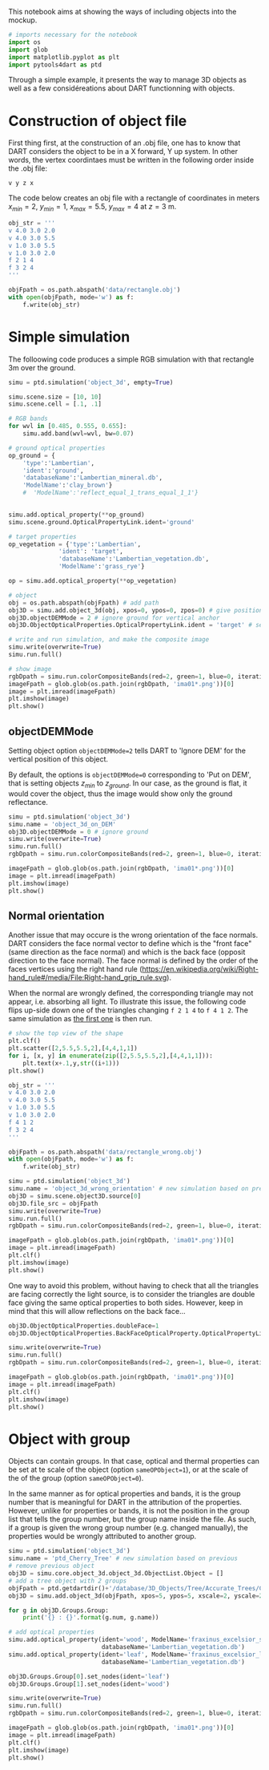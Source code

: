 This notebook aims at showing the ways of including objects into the mockup.

```python
# imports necessary for the notebook
import os
import glob
import matplotlib.pyplot as plt
import pytools4dart as ptd
```

Through a simple example, it presents the way to manage 3D objects as well as a few considéreations about DART functionning with objects.

# Construction of object file

First thing first, at the construction of an .obj file, one has to know that DART considers the object to be in a X forward, Y up system. In other words, the
vertex coordintaes must be written in the following order inside the .obj file:

```
v y z x
```

The code below creates an obj file with a rectangle of
coordinates in meters $x_{min}=2$, $y_{min}=1$, $x_{max}=5.5$, $y_{max}=4$ at $z=3$ m.

```python
obj_str = '''
v 4.0 3.0 2.0
v 4.0 3.0 5.5
v 1.0 3.0 5.5
v 1.0 3.0 2.0
f 2 1 4
f 3 2 4
'''

objFpath = os.path.abspath('data/rectangle.obj')
with open(objFpath, mode='w') as f:
    f.write(obj_str)
```

# Simple simulation

The folloowing code produces a simple RGB simulation with that rectangle 3m over the
ground.

```python
simu = ptd.simulation('object_3d', empty=True)

simu.scene.size = [10, 10]
simu.scene.cell = [.1, .1]

# RGB bands
for wvl in [0.485, 0.555, 0.655]:
    simu.add.band(wvl=wvl, bw=0.07)

# ground optical properties
op_ground = {
    'type':'Lambertian',
    'ident':'ground',
    'databaseName':'Lambertian_mineral.db',
    'ModelName':'clay_brown'}
    #  'ModelName':'reflect_equal_1_trans_equal_1_1'}
    

simu.add.optical_property(**op_ground)
simu.scene.ground.OpticalPropertyLink.ident='ground'

# target properties
op_vegetation = {'type':'Lambertian',
              'ident': 'target',
              'databaseName':'Lambertian_vegetation.db',
              'ModelName':'grass_rye'}

op = simu.add.optical_property(**op_vegetation)

# object
obj = os.path.abspath(objFpath) # add path
obj3D = simu.add.object_3d(obj, xpos=0, ypos=0, zpos=0) # give position in scene
obj3D.objectDEMMode = 2 # ignore ground for vertical anchor
obj3D.ObjectOpticalProperties.OpticalPropertyLink.ident = 'target' # set optical property

# write and run simulation, and make the composite image
simu.write(overwrite=True)
simu.run.full()

# show image
rgbDpath = simu.run.colorCompositeBands(red=2, green=1, blue=0, iteration='X', outdir='rgb')
imageFpath = glob.glob(os.path.join(rgbDpath, 'ima01*.png'))[0]
image = plt.imread(imageFpath)
plt.imshow(image)
plt.show()
```

## objectDEMMode

Setting object option `objectDEMMode=2` tells DART to 'Ignore DEM' for the vertical position of this object. 

By default, the options is `objectDEMMode=0` corresponding to 'Put on DEM', that is setting objects $z_{min}$ to $z_{ground}$.
In our case, as the ground is flat, it would cover the object, thus the image would show only the ground reflectance.

```python
simu = ptd.simulation('object_3d')
simu.name = 'object_3d_on_DEM'
obj3D.objectDEMMode = 0 # ignore ground
simu.write(overwrite=True)
simu.run.full()
rgbDpath = simu.run.colorCompositeBands(red=2, green=1, blue=0, iteration='X', outdir='rgb')

imageFpath = glob.glob(os.path.join(rgbDpath, 'ima01*.png'))[0]
image = plt.imread(imageFpath)
plt.imshow(image)
plt.show()

```

## Normal orientation

Another issue that may occure is the wrong orientation of the face normals. 
DART considers the face normal vector to define which is the "front face" (same direction as the face normal) and which is the back face (opposit direction to the face normal).
The face normal is defined by the order of the faces vertices using the right hand rule (https://en.wikipedia.org/wiki/Right-hand_rule#/media/File:Right-hand_grip_rule.svg).

When the normal are wrongly defined, the corresponding triangle may not appear, i.e. absorbing all light.
To illustrate this issue, the following code flips up-side down one of the triangles changing `f 2 1
4` to `f 4 1 2`. The same simulation as [the first one](#simple-simulation) is then run.

```python
# show the top view of the shape 
plt.clf()
plt.scatter([2,5.5,5.5,2],[4,4,1,1])
for i, [x, y] in enumerate(zip([2,5.5,5.5,2],[4,4,1,1])): 
    plt.text(x+.1,y,str((i+1)))
plt.show()

obj_str = '''
v 4.0 3.0 2.0
v 4.0 3.0 5.5
v 1.0 3.0 5.5
v 1.0 3.0 2.0
f 4 1 2
f 3 2 4
'''

objFpath = os.path.abspath('data/rectangle_wrong.obj')
with open(objFpath, mode='w') as f:
    f.write(obj_str)

simu = ptd.simulation('object_3d')
simu.name = 'object_3d_wrong_orientation' # new simulation based on previous
obj3D = simu.scene.object3D.source[0]
obj3D.file_src = objFpath
simu.write(overwrite=True)
simu.run.full()
rgbDpath = simu.run.colorCompositeBands(red=2, green=1, blue=0, iteration='X', outdir='rgb')

imageFpath = glob.glob(os.path.join(rgbDpath, 'ima01*.png'))[0]
image = plt.imread(imageFpath)
plt.clf()
plt.imshow(image)
plt.show()
```

One way to avoid this problem, without having to check that all the triangles are facing correctly the light source, 
is to consider the triangles are double face giving the same optical properties to
both sides. However, keep in mind that this will allow reflections on the back face...

```python
obj3D.ObjectOpticalProperties.doubleFace=1
obj3D.ObjectOpticalProperties.BackFaceOpticalProperty.OpticalPropertyLink.ident = 'target'

simu.write(overwrite=True)
simu.run.full()
rgbDpath = simu.run.colorCompositeBands(red=2, green=1, blue=0, iteration='X', outdir='rgb')

imageFpath = glob.glob(os.path.join(rgbDpath, 'ima01*.png'))[0]
image = plt.imread(imageFpath)
plt.clf()
plt.imshow(image)
plt.show()
```

# Object with group

Objects can contain groups. In that case, optical and thermal properties can be set at te scale of the object (option `sameOPObject=1`), 
or at the scale of the of the group (option `sameOPObject=0`).

In the same manner as for optical properties and bands, it is the group number that is meaningful for DART in the attribution of the properties.
However, unlike for properties or bands, it is not the position in the group list that tells the group number, but the group name inside the file.
As such, if a group is given the wrong group number (e.g. changed manually), the properties would be wrongly attributed to another group. 

```python
simu = ptd.simulation('object_3d')
simu.name = 'ptd_Cherry_Tree' # new simulation based on previous
# remove previous object
obj3D = simu.core.object_3d.object_3d.ObjectList.Object = []
# add a tree object with 2 groups
objFpath = ptd.getdartdir()+'/database/3D_Objects/Tree/Accurate_Trees/Cherry_tree/Merisier_Adulte.obj'
obj3D = simu.add.object_3d(objFpath, xpos=5, ypos=5, xscale=2, yscale=2, zscale=2)

for g in obj3D.Groups.Group:
    print('{} : {}'.format(g.num, g.name))

# add optical properties
simu.add.optical_property(ident='wood', ModelName='fraxinus_excelsior_stem',
                          databaseName='Lambertian_vegetation.db')
simu.add.optical_property(ident='leaf', ModelName='fraxinus_excelsior_leaf',
                          databaseName='Lambertian_vegetation.db')

obj3D.Groups.Group[0].set_nodes(ident='leaf')
obj3D.Groups.Group[1].set_nodes(ident='wood')

simu.write(overwrite=True)
simu.run.full()
rgbDpath = simu.run.colorCompositeBands(red=2, green=1, blue=0, iteration='X', outdir='rgb')

imageFpath = glob.glob(os.path.join(rgbDpath, 'ima01*.png'))[0]
image = plt.imread(imageFpath)
plt.clf()
plt.imshow(image)
plt.show()
```
